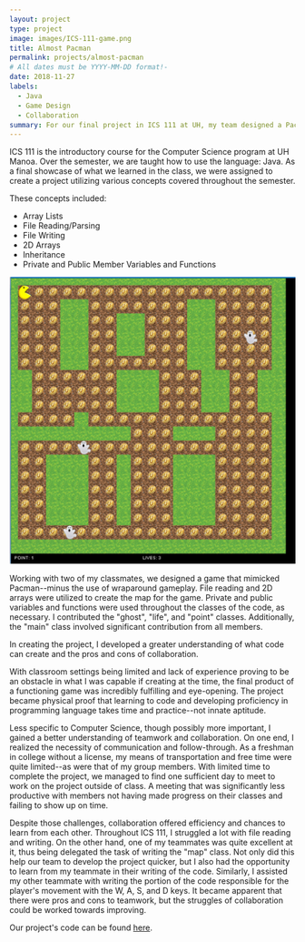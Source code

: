 ```yaml
---
layout: project
type: project
image: images/ICS-111-game.png
title: Almost Pacman
permalink: projects/almost-pacman
# All dates must be YYYY-MM-DD format!-
date: 2018-11-27
labels:
  - Java
  - Game Design
  - Collaboration
summary: For our final project in ICS 111 at UH, my team designed a Pacman-inspired game.
---
```


ICS 111 is the introductory course for the Computer Science program at UH Manoa. Over the semester, we are taught how to use the language: Java. As a final showcase of what we learned in the class, we were assigned to create a project utilizing various concepts covered throughout the semester.

These concepts included:
  - Array Lists
  - File Reading/Parsing
  - File Writing
  - 2D Arrays
  - Inheritance
  - Private and Public Member Variables and Functions
  
<img class="ui medium right floated rounded image" src="../images/ICS-111-game.png">
  
Working with two of my classmates, we designed a game that mimicked Pacman--minus the use of wraparound gameplay. File reading and 2D arrays were utilized to create the map for the game. Private and public variables and functions were used throughout the classes of the code, as necessary. I contributed the "ghost", "life", and "point" classes. Additionally, the "main" class involved significant contribution from all members.

In creating the project, I developed a greater understanding of what code can create and the pros and cons of collaboration.

With classroom settings being limited and lack of experience proving to be an obstacle in what I was capable if creating at the time, the final product of a functioning game was incredibly fulfilling and eye-opening. The project became physical proof that learning to code and developing proficiency in programming language takes time and practice--not innate aptitude.

Less specific to Computer Science, though possibly more important, I gained a better understanding of teamwork and collaboration. On one end, I realized the necessity of communication and follow-through. As a freshman in college without a license, my means of transportation and free time were quite limited--as were that of my group members. With limited time to complete the project, we managed to find one sufficient day to meet to work on the project outside of class. A meeting that was significantly less productive with members not having made progress on their classes and failing to show up on time.

Despite those challenges, collaboration offered efficiency and chances to learn from each other. Throughout ICS 111, I struggled a lot with file reading and writing. On the other hand, one of my teammates was quite excellent at it, thus being delegated the task of writing the "map" class. Not only did this help our team to develop the project quicker, but I also had the opportunity to learn from my teammate in their writing of the code. Similarly, I assisted my other teammate with writing the portion of the code responsible for the player's movement with the W, A, S, and D keys. It became apparent that there were pros and cons to teamwork, but the struggles of collaboration could be worked towards improving.

Our project's code can be found [here](https://github.com/GilgameshKingOfHeroes/Pac-man).



